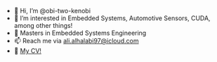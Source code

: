 - 👋 Hi, I’m @obi-two-kenobi
- 👀 I’m interested in Embedded Systems, Automotive Sensors, CUDA, among other things!
- 🌱 Masters in Embedded Systems Engineering
- 📫 Reach me via ali.alhalabi97@icloud.com
- 📃 [My CV!](CV_Ali_Alhalabi.pdf)

<!---
obi-two-kenobi/obi-two-kenobi is a ✨ special ✨ repository because its `README.md` (this file) appears on your GitHub profile.
You can click the Preview link to take a look at your changes.
--->

